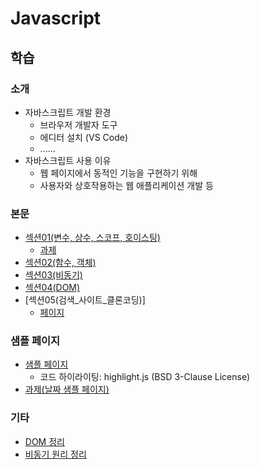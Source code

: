# Javascript
## 학습
### 소개
- 자바스크립트 개발 환경
    - 브라우저 개발자 도구
    - 에디터 설치 (VS Code)
    - ......
- 자바스크립트 사용 이유
    - 웹 페이지에서 동적인 기능을 구현하기 위해
    - 사용자와 상호작용하는 웹 애플리케이션 개발 등
### 본문
- [섹션01(변수, 상수, 스코프, 호이스팅)](./descriptions/Section01.md)
    - [과제](./descriptions/Section01_과제.md)
- [섹션02(함수, 객체)](./descriptions/Section02.md)
- [섹션03(비동기)](./descriptions/Section03.md)
- [섹션04(DOM)](./descriptions/Section04.md)
- [섹션05(검색_사이트_클론코딩)]
    - [페이지](./pages/search.html)
### 샘플 페이지
- [샘플 페이지](https://fndlwl64.github.io/learn_frontend_javascript/)
    - 코드 하이라이팅: highlight.js (BSD 3-Clause License)
- [과제(날짜 샘플 페이지)](https://fndlwl64.github.io/learn_frontend_javascript/pages/date.html)

### 기타
- [DOM 정리](./descriptions/DOM.md)
- [비동기 원리 정리](./descriptions/Async.md)